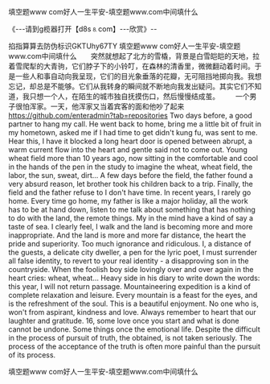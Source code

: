 填空题www com好人一生平安-填空题www.com中间填什么

《---请到g榄器打开【d8s⒏com】---欣赏》--

掐指算算去防伪标识GKTUhy67TY
填空题www com好人一生平安-填空题www.com中间填什么　　突然就想起了北方的雪橇，背景是白雪皑皑的天地，拉着雪爬犁的大青驹，它们脖子下的小铃叮，在森林的清香里，微微翻动着时间。于是一些人和事自动向我呈现，它们的目光象垂落的花瓣，无可阻挡地掷向我。我想忘记，却总是不能够。它们从我转身的瞬间就不断地向我发出疑问。其实它们不知道，我只想一个人，在陌生的城市独自抚摸伤口，然后慢慢结成茧。
　　一个男子很怕浑家。一天，他浑家又当着宾客的面和他吵了起来
https://github.com/enteradmin?tab=repositories
Two days before, a good partner to hang my call.
He went back to home, bring me a little bit of fruit in my hometown, asked me if I had time to get didn't kung fu, was sent to me.
Hear this, I have it blocked a long heart door is opened between abrupt, a warm current flow into the heart and gentle said not to come out.
Young wheat field more than 10 years ago, now sitting in the comfortable and cool in the hands of the pen in the study to imagine the wheat, wheat field, the labor, the sun, sweat, dirt...
A few days before the field, the father found a very absurd reason, let brother took his children back to a trip.
Finally, the field and the father refuse to I don't have time.
In recent years, I rarely go home.
Every time go home, my father is like a major holiday, all the work has to be at hand down, listen to me talk about something that has nothing to do with the land, the remote things.
My in the mind have a kind of say a taste of sea.
I clearly feel, I walk and the land is becoming more and more inappropriate.
And the land is more and more far distance, the heart the pride and superiority.
Too much ignorance and ridiculous.
I, a distance of the guests, a delicate city dweller, a pen for the lyric poet, I must surrender all false identity, to revert to your real identity - a disapproving son in the countryside.
When the foolish boy side lovingly over and over again in the heart cries: wheat, wheat...
Heavy side in his diary to write down the words: this year, I will not return passage.
Mountaineering expedition is a kind of complete relaxation and leisure.
Every mountain is a feast for the eyes, and is the refreshment of the soul.
This is a beautiful enjoyment.
No one who is, won't from aspirant, kindness and love.
Always remember to heart that our laughter and gratitude.
16, some love once you start and what is done cannot be undone.
Some things once the emotional life.
Despite the difficult in the process of pursuit of truth, the obtained, is not taken seriously.
The process of the acceptance of the truth is often more painful than the pursuit of its process.




填空题www com好人一生平安-填空题www.com中间填什么

